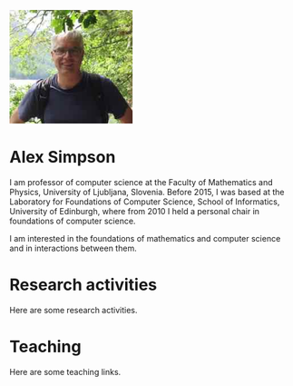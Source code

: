 ![Picture](small-pic.jpeg)

# Alex Simpson

I am professor of computer science at the Faculty of Mathematics and Physics, University of Ljubljana, Slovenia. 
Before 2015, I was based at the Laboratory for Foundations of Computer Science, School of Informatics, University of Edinburgh, where from 2010 I held a personal chair in foundations of computer science.

I am interested in the foundations of mathematics and computer science and in interactions between them.

# Research activities

Here are some research activities.

# Teaching

Here are some teaching links.
